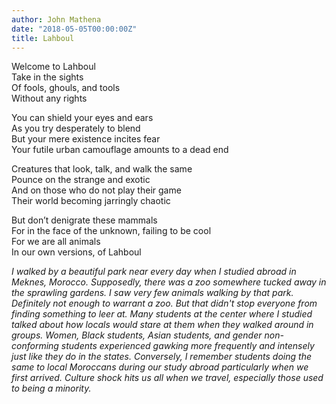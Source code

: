 ```yaml
---
author: John Mathena
date: "2018-05-05T00:00:00Z"
title: Lahboul
---
```


Welcome to Lahboul  
Take in the sights  
Of fools, ghouls, and tools   
Without any rights

You can shield your eyes and ears  
As you try desperately to blend  
But your mere existence incites fear  
Your futile urban camouflage amounts to a dead end

Creatures that look, talk, and walk the same  
Pounce on the strange and exotic  
And on those who do not play their game  
Their world becoming jarringly chaotic

But don’t denigrate these mammals  
For in the face of the unknown, failing to be cool  
For we are all animals  
In our own versions, of Lahboul

*I walked by a beautiful park near every day when I studied abroad in Meknes, Morocco. Supposedly, there was a zoo somewhere tucked away in the* 
*sprawling gardens. I saw very few animals walking by that park. Definitely not enough to warrant a zoo. But that didn't stop everyone from*
*finding something to leer at.*
*Many students at the center where I studied talked about how locals would stare at them when they walked around in groups.* 
*Women, Black students, Asian students, and gender non-conforming students experienced gawking more frequently and intensely just like they do*
*in the states. Conversely, I remember students doing the same to local Moroccans during our study abroad particularly when we first arrived.*
*Culture shock hits us all when we travel, especially those used to being a minority.* 
